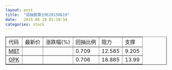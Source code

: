 ```yaml
---
layout: post
title:  "回抽股票分析20150619"
date:   2015-06-19 01:18:34
categories: stock
---
```

<script type="text/javascript">
var stockList = []
stockList.push('gb_mbt');
stockList.push('gb_opk');
</script>
<table border="1">
 <tr>
 <td>代码</td>
 <td>最新价</td>
 <td>涨跌幅(%)</td>
 <td>回抽比例</td>
 <td>阻力</td>
 <td>支撑</td>
</tr>
  <tr id="mbt">
  <td><a href="http://stock.finance.sina.com.cn/usstock/quotes/MBT.html" target="_blank">MBT</a></td><td></td><td></td><td>0.709</td><td>12.585</td><td>9.205</td></tr>
  <tr id="opk">
  <td><a href="http://stock.finance.sina.com.cn/usstock/quotes/OPK.html" target="_blank">OPK</a></td><td></td><td></td><td>0.706</td><td>18.885</td><td>13.99</td></tr>
</table>
